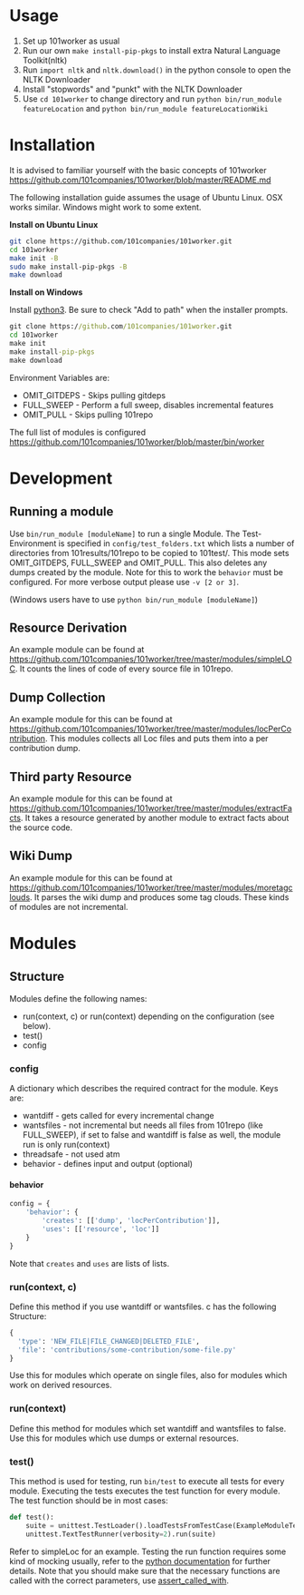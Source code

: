 # Usage

1. Set up 101worker as usual
2. Run our own ```make install-pip-pkgs``` to install extra Natural Language Toolkit(nltk)
3. Run ```import nltk``` and ```nltk.download()``` in the python console to open the NLTK Downloader
4. Install "stopwords" and "punkt" with the NLTK Downloader 
5. Use ```cd 101worker``` to change directory and run ```python bin/run_module featureLocation``` and ```python bin/run_module featureLocationWiki```

# Installation

It is advised to familiar yourself with the basic concepts of 101worker
https://github.com/101companies/101worker/blob/master/README.md

The following installation guide assumes the usage of Ubuntu Linux.
OSX works similar.
Windows might work to some extent.

**Install on Ubuntu Linux**

```bash
git clone https://github.com/101companies/101worker.git
cd 101worker
make init -B
sudo make install-pip-pkgs -B
make download
```

**Install on Windows**

Install [python3](https://www.python.org/downloads/release/python-351/). Be sure to check "Add to path" when the installer prompts.

```cmd
git clone https://github.com/101companies/101worker.git
cd 101worker
make init
make install-pip-pkgs
make download
```

Environment Variables are:

* OMIT_GITDEPS - Skips pulling gitdeps
* FULL_SWEEP - Perform a full sweep, disables incremental features
* OMIT_PULL - Skips pulling 101repo

The full list of modules is configured
https://github.com/101companies/101worker/blob/master/bin/worker

# Development

## Running a module
Use `bin/run_module [moduleName]` to run a single Module. The Test-Environment
is specified in `config/test_folders.txt` which lists a number of directories
from 101results/101repo to be copied to 101test/. This mode sets OMIT_GITDEPS,
FULL_SWEEP and OMIT_PULL. This also deletes any dumps created by the module.
Note for this to work the `behavior` must be configured. For more verbose output
please use `-v [2 or 3]`.

(Windows users have to use `python bin/run_module [moduleName]`)

## Resource Derivation

An example module can be found at https://github.com/101companies/101worker/tree/master/modules/simpleLOC.
It counts the lines of code of every source file in 101repo.

## Dump Collection

An example module for this can be found at https://github.com/101companies/101worker/tree/master/modules/locPerContribution. This modules collects all Loc files and puts them into a per contribution dump.

## Third party Resource
An example module for this can be found at
https://github.com/101companies/101worker/tree/master/modules/extractFacts.
It takes a resource generated by another module to extract facts about the
source code.

## Wiki Dump
An example module for this can be found at
https://github.com/101companies/101worker/tree/master/modules/moretagclouds.
It parses the wiki dump and produces some tag clouds. These kinds of modules
are not incremental.

# Modules

## Structure

Modules define the following names:

* run(context, c) or run(context) depending on the configuration (see below).
* test()
* config

### config

A dictionary which describes the required contract for the module. Keys are:
* wantdiff   - gets called for every incremental change
* wantsfiles - not incremental but needs all files from 101repo (like FULL_SWEEP), if set to false and wantdiff is false as well, the module run is only run(context)
* threadsafe - not used atm
* behavior - defines input and output (optional)

#### behavior

```python
config = {
    'behavior': {
        'creates': [['dump', 'locPerContribution']],
        'uses': [['resource', 'loc']]
    }
}
```
Note that `creates` and `uses` are lists of lists.

### run(context, c)

Define this method if you use wantdiff or wantsfiles. c has the following Structure:
```python
{
  'type': 'NEW_FILE|FILE_CHANGED|DELETED_FILE',
  'file': 'contributions/some-contribution/some-file.py'
}
```
Use this for modules which operate on single files, also for modules which work on derived resources.

### run(context)

Define this method for modules which set wantdiff and wantsfiles to false.
Use this for modules which use dumps or external resources.

### test()

This method is used for testing, run `bin/test` to execute all tests for every module. Executing the tests executes the test function for every module. The test function should be in most cases:

```python
def test():
    suite = unittest.TestLoader().loadTestsFromTestCase(ExampleModuleTest)
    unittest.TextTestRunner(verbosity=2).run(suite)
```

Refer to simpleLoc for an example. Testing the run function requires some kind of mocking usually, refer to the [python documentation](https://docs.python.org/3/library/unittest.mock.html) for further details. Note that you should make sure that the necessary functions are called with the correct parameters, use [assert_called_with](https://docs.python.org/3/library/unittest.mock.html#unittest.mock.Mock.assert_called_with).
